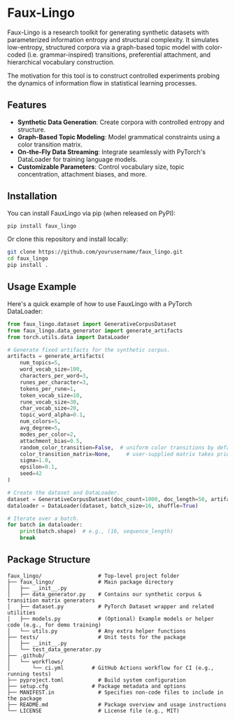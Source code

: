 # Faux-Lingo

Faux-Lingo is a research toolkit for generating synthetic datasets with parameterized information entropy and structural complexity. It simulates low-entropy, structured corpora via a graph-based topic model with color-coded (i.e. grammar-inspired) transitions, preferential attachment, and hierarchical vocabulary construction.

The motivation for this tool is to construct controlled experiments probing the dynamics of information flow in statistical learning processes.

## Features

- **Synthetic Data Generation**: Create corpora with controlled entropy and structure.
- **Graph-Based Topic Modeling**: Model grammatical constraints using a color transition matrix.
- **On-the-Fly Data Streaming**: Integrate seamlessly with PyTorch's DataLoader for training language models.
- **Customizable Parameters**: Control vocabulary size, topic concentration, attachment biases, and more.

## Installation

You can install FauxLingo via pip (when released on PyPI):

```bash
pip install faux_lingo
```

Or clone this repository and install locally:

```bash
git clone https://github.com/yourusername/faux_lingo.git
cd faux_lingo
pip install .
```

## Usage Example

Here's a quick example of how to use FauxLingo with a PyTorch DataLoader:

```python
from faux_lingo.dataset import GenerativeCorpusDataset
from faux_lingo.data_generator import generate_artifacts
from torch.utils.data import DataLoader

# Generate fixed artifacts for the synthetic corpus.
artifacts = generate_artifacts(
    num_topics=5,
    word_vocab_size=100,
    characters_per_word=3,
    runes_per_character=3,
    tokens_per_rune=1,
    token_vocab_size=10,
    rune_vocab_size=30,
    char_vocab_size=20,
    topic_word_alpha=0.1,
    num_colors=5,
    avg_degree=5,
    modes_per_color=2,
    attachment_bias=0.5,
    random_color_transition=False,  # uniform color transitions by default
    color_transition_matrix=None,     # user-supplied matrix takes priority if provided
    sigma=1.0,
    epsilon=0.1,
    seed=42
)

# Create the dataset and DataLoader.
dataset = GenerativeCorpusDataset(doc_count=1000, doc_length=50, artifacts=artifacts, doc_topic_alpha=0.5)
dataloader = DataLoader(dataset, batch_size=16, shuffle=True)

# Iterate over a batch.
for batch in dataloader:
    print(batch.shape)  # e.g., (16, sequence_length)
    break
```

## Package Structure

```
faux_lingo/                  # Top-level project folder
├── faux_lingo/              # Main package directory
│   ├── __init__.py
│   ├── data_generator.py    # Contains our synthetic corpus & transition matrix generators
│   ├── dataset.py           # PyTorch Dataset wrapper and related utilities
│   ├── models.py            # (Optional) Example models or helper code (e.g., for demo training)
│   └── utils.py             # Any extra helper functions
├── tests/                   # Unit tests for the package
│   ├── __init__.py
│   └── test_data_generator.py
├── .github/
│   └── workflows/
│       └── ci.yml         # GitHub Actions workflow for CI (e.g., running tests)
├── pyproject.toml           # Build system configuration
├── setup.cfg              # Package metadata and options
├── MANIFEST.in              # Specifies non-code files to include in the package
├── README.md                # Package overview and usage instructions
└── LICENSE                  # License file (e.g., MIT)
```

